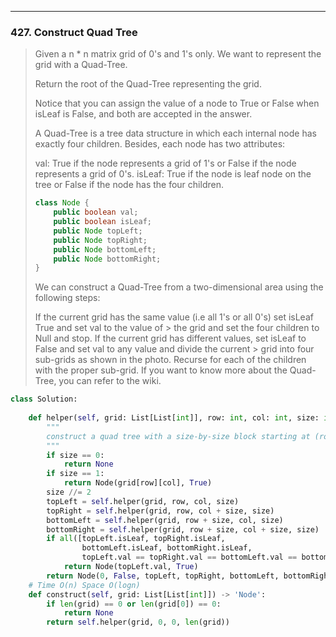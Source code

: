 ------

### 427. Construct Quad Tree
> Given a n * n matrix grid of 0's and 1's only. We want to represent the grid with a Quad-Tree.
> 
> Return the root of the Quad-Tree representing the grid.
> 
> Notice that you can assign the value of a node to True or False when isLeaf is False, and both are accepted in the answer.
> 
> A Quad-Tree is a tree data structure in which each internal node has exactly four children. Besides, each node has two attributes:
> 
> val: True if the node represents a grid of 1's or False if the node represents a grid of 0's. 
> isLeaf: True if the node is leaf node on the tree or False if the node has the four children.
> ```java
> class Node {
>     public boolean val;
>     public boolean isLeaf;
>     public Node topLeft;
>     public Node topRight;
>     public Node bottomLeft;
>     public Node bottomRight;
> }
> ```
> We can construct a Quad-Tree from a two-dimensional area using the following steps:
> 
> If the current grid has the same value (i.e all 1's or all 0's) set isLeaf True and set val to the value of > the grid and set the four children to Null and stop.
> If the current grid has different values, set isLeaf to False and set val to any value and divide the current > grid into four sub-grids as shown in the photo.
> Recurse for each of the children with the proper sub-grid.
> If you want to know more about the Quad-Tree, you can refer to the wiki.

```python
class Solution:
    
    def helper(self, grid: List[List[int]], row: int, col: int, size: int) -> 'Node':
        """
        construct a quad tree with a size-by-size block starting at (row, col)
        """
        if size == 0:
            return None
        if size == 1:
            return Node(grid[row][col], True)
        size //= 2
        topLeft = self.helper(grid, row, col, size)
        topRight = self.helper(grid, row, col + size, size)
        bottomLeft = self.helper(grid, row + size, col, size)
        bottomRight = self.helper(grid, row + size, col + size, size)
        if all([topLeft.isLeaf, topRight.isLeaf, 
                bottomLeft.isLeaf, bottomRight.isLeaf, 
                topLeft.val == topRight.val == bottomLeft.val == bottomRight.val]):
            return Node(topLeft.val, True)
        return Node(0, False, topLeft, topRight, bottomLeft, bottomRight)
    # Time O(n) Space O(logn)
    def construct(self, grid: List[List[int]]) -> 'Node':
        if len(grid) == 0 or len(grid[0]) == 0:
            return None
        return self.helper(grid, 0, 0, len(grid))
```
